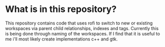 # What is in this repository?
This repository contains code that uses rofi to switch to new or existing workspaces via parent child relationships, indexes and tags. Currently this is being done through naming of the workspaces. If I find that it is useful to me i'll most likely create implementations c++ and gtk. 

